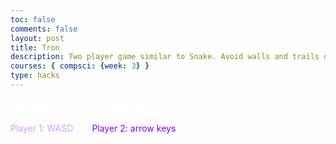 ```yaml
---
toc: false
comments: false
layout: post
title: Tron
description: Two player game similar to Snake. Avoid walls and trails of both yourself and your opponent.
courses: { compsci: {week: 3} }
type: hacks
---
```


<html lang="en">

<head>
  <meta charset="UTF-8">
  <meta name="viewport" content="width=device-width, initial-scale=1.0">
  <meta http-equiv="X-UA-Compatible" content="ie=edge">
  <title>Tron Light Cycles</title>
  <link rel="stylesheet" href="/isabelle2/tronAssets/style/style.css">
  <link href="https://fonts.googleapis.com/css?family=Bungee&display=swap" rel="stylesheet">
</head>

<body>

  <h1 style="color:#fff;margin:5px 0 5px 0;padding:0px;">Tron Light Cycles</h1>
  <canvas id="tron" width="650" height="650"></canvas>
  <p style="color:#fff;margin:0;"><span style="color:#CF9FFF;">Player 1: WASD</span><span style="display: inline-block; margin: 0 15px;"></span><span style="color:#7F00FF;">Player 2: arrow keys</span></p>
  <div id="gaming-tip"></div>
  <script src="/isabelle2/tronAssets/js/tron.js"></script>

</body>

</html>